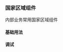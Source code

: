 ### 国家区域组件

内部业务常用国家区域组件

#### 基础用法

<collapsible codeStr="<bt-country>测试</bt-country>">
<bt-country :list="[ { label: '中国', value: 1 }, { label: '美国', value: 2 }, { label: '英国', value: 3 }, { label: '德国', value: 4 } ]" 
:listStyle="{ border: '1px solid rgba(215, 215, 215, 1)', borderRadius: '4px', backgroundColor: '#fff', boxShadow: '0 2px 12px 0 rgb(0 0 0 / 10%)' }" :rowStyle
="{color:'#000'}"></bt-country>
</collapsible>

#### 调试

<bt-market-drawer></bt-market-drawer>
